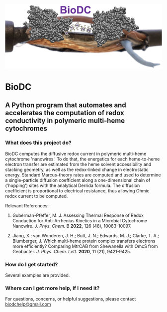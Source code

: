 ![Logo for the BioDC python program.](BioDC_logo.png)

# BioDC 
## A Python program that automates and accelerates the computation of redox conductivity in polymeric multi-heme cytochromes 

### What does this project do?

BioDC computes the diffusive redox current in polymeric multi-heme cytochrome 'nanowires.' To do that, the energetics for each heme-to-heme electron transfer are estimated from the heme solvent accessibility and stacking geometry, as well as the redox-linked change in electrostatic energy. Standard Marcus-theory rates are computed and used to determine a single-particle diffusion coefficient along a one-dimensional chain of ('hopping') sites with the analytical Derrida formula. The diffusion coefficient is proportional to electrical resistance, thus allowing Ohmic redox current to be computed. 

Relevant References: 
1) Guberman-Pfeffer, M. J. Assessing Thermal Response of Redox Conduction for Anti-Arrhenius Kinetics in a Microbial Cytochrome Nanowire. *J. Phys. Chem.* B **2022**, 126 (48), 10083-10097.

2) Jiang, X.; van Wonderen, J. H.; Butt, J. N.; Edwards, M. J.; Clarke, T. A.; Blumberger, J. Which multi-heme protein complex transfers electrons more efficiently? Comparing MtrCAB from Shewanella with OmcS from Geobacter. *J. Phys. Chem. Lett.* **2020**, 11 (21), 9421-9425.

### How do I get started?

Several examples are provided. 

### Where can I get more help, if I need it?

For questions, concerns, or helpful suggestions, please contact biodchelp@gmail.com
